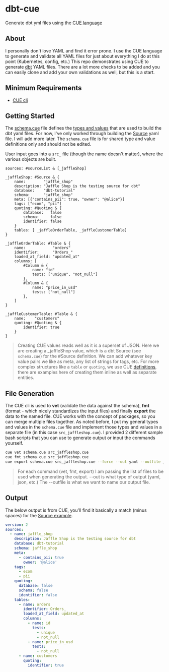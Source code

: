 # dbt-cue

Generate dbt yml files using the [CUE language](https://cuelang.org/)

## About

I personally don't love YAML and find it error prone. I use the CUE language to generate and validate all YAML files for just about everything I do at this point (Kubernetes, config, etc.) This repo demonstrates using CUE to generate [dbt](https://docs.getdbt.com/reference/source-properties) YAML files. There are a lot more checks to be added and you can easily clone and add your own validations as well, but this is a start.

## Minimum Requirements

- [CUE cli](https://github.com/cue-lang/cue#download-and-install)

## Getting Started

The [schema.cue](https://github.com/gilcrest/dbt-cue/blob/main/schema.cue) file defines the [types and values](https://cuetorials.com/overview/types-and-values/) that are used to build the dbt yaml files. For now, I've only worked through building the [Source](https://docs.getdbt.com/reference/source-properties) yaml file. I will add more later. The `schema.cue` file is for shared type and value definitions only and should not be edited.

User input goes into a `src_` file (though the name doesn't matter), where the various objects are built.

```cue
sources: #sourceList & [_jaffleShop]

_jaffleShop: #Source & {
    name:        "jaffle_shop"
    description: "Jaffle Shop is the testing source for dbt"
    database:    "dbt-tutorial"
    schema:      "jaffle_shop"
    meta: [{"contains_pii": true, "owner": "@alice"}]
    tags: ["ecom", "pii"]
    quoting: #Quoting & {
        database:   false
        schema:     false
        identifier: false
    }
    tables: [ _jaffleOrderTable, _jaffleCustomerTable]
}

_jaffleOrderTable: #Table & {
    name:            "orders"
    identifier:      "Orders_"
    loaded_at_field: "updated_at"
    columns: [
        #Column & {
            name: "id"
            tests: ["unique", "not_null"]
        },
        #Column & {
            name: "price_in_usd"
            tests: ["not_null"]
        },
    ]
}

_jaffleCustomerTable: #Table & {
    name:    "customers"
    quoting: #Quoting & {
        identifier: true
    }
}
```

> Creating CUE values reads well as it is a superset of JSON. Here we are creating a _jaffleShop value, which is a dbt Source (see `schema.cue`) for the #Source definition. We can add whatever key value pairs we like as meta, any list of strings for tags, etc. For more complex structures like a `table` or `quoting`, we use CUE [definitions](https://cuetorials.com/overview/types-and-values/#definitions), there are examples here of creating them inline as well as separate entities.

## File Generation

The CUE cli is used to **vet** (validate the data against the schema), **fmt** (format - which nicely standardizes the input files) and finally **export** the data to the named file. CUE works with the concept of packages, so you can merge multiple files together. As noted before, I put my general types and values in the `schema.cue` file and implement those types and values in a separate file (in this case `src_jaffleshop.cue`). I provided 2 different sample bash scripts that you can use to generate output or input the commands yourself.

```bash
cue vet schema.cue src_jaffleshop.cue
cue fmt schema.cue src_jaffleshop.cue
cue export schema.cue src_jaffleshop.cue --force --out yaml --outfile _jaffle_shop__sources.yml
```

> For each command (vet, fmt, export) I am passing the list of files to be used when generating the output. --out is what type of output (yaml, json, etc.) The --outfile is what we want to name our output file.

## Output

The below output is from CUE, you'll find it basically a match (minus spaces) for the [Source example](https://docs.getdbt.com/reference/source-properties#example).

```yml
version: 2
sources:
  - name: jaffle_shop
    description: Jaffle Shop is the testing source for dbt
    database: dbt-tutorial
    schema: jaffle_shop
    meta:
      - contains_pii: true
        owner: '@alice'
    tags:
      - ecom
      - pii
    quoting:
      database: false
      schema: false
      identifier: false
    tables:
      - name: orders
        identifier: Orders_
        loaded_at_field: updated_at
        columns:
          - name: id
            tests:
              - unique
              - not_null
          - name: price_in_usd
            tests:
              - not_null
      - name: customers
        quoting:
          identifier: true
```
